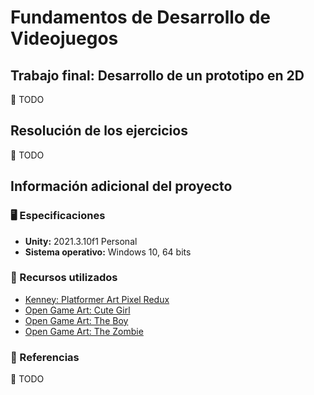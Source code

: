 # Fundamentos de Desarrollo de Videojuegos

## Trabajo final: Desarrollo de un prototipo en 2D

:memo: TODO

## Resolución de los ejercicios

:memo: TODO

## Información adicional del proyecto

### 🖥️ Especificaciones

- **Unity:** 2021.3.10f1 Personal
- **Sistema operativo:** Windows 10, 64 bits

### 🎨 Recursos utilizados

- [Kenney: Platformer Art Pixel Redux](https://kenney.nl/assets/platformer-art-pixel-redux)
- [Open Game Art: Cute Girl](https://opengameart.org/content/cute-girl-free-sprites)
- [Open Game Art: The Boy](https://opengameart.org/content/the-boy-free-sprites)
- [Open Game Art: The Zombie](https://opengameart.org/content/the-zombie-free-sprites)

### :link: Referencias

:memo: TODO
